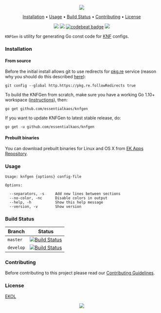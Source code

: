 <p align="center"><a href="#readme"><img src="https://gh.kaos.st/knfgen.svg"/></a></p>

<p align="center"><a href="#installation">Installation</a> • <a href="#usage">Usage</a> • <a href="#build-status">Build Status</a> • <a href="#contributing">Contributing</a> • <a href="#license">License</a></p>

<p align="center">
  <a href="https://travis-ci.org/essentialkaos/knfgen"><img src="https://travis-ci.org/essentialkaos/knfgen.svg"></a>
  <a href="https://goreportcard.com/report/github.com/essentialkaos/knfgen"><img src="https://goreportcard.com/badge/github.com/essentialkaos/knfgen"></a>
  <a href="https://codebeat.co/projects/github-com-essentialkaos-knfgen-master"><img alt="codebeat badge" src="https://codebeat.co/badges/3ae560e1-1fef-4ca7-b46a-17558e105963" /></a>
  <a href="https://essentialkaos.com/ekol"><img src="https://gh.kaos.st/ekol.svg"></a>
</p>

`KNFGen` is utility for generating Go const code for [KNF](https://godoc.org/pkg.re/essentialkaos/ek.v10/knf) configs.

### Installation

#### From source

Before the initial install allows git to use redirects for [pkg.re](https://github.com/essentialkaos/pkgre) service (reason why you should do this described [here](https://github.com/essentialkaos/pkgre#git-support)):

```
git config --global http.https://pkg.re.followRedirects true
```

To build the KNFGen from scratch, make sure you have a working Go 1.10+ workspace ([instructions](https://golang.org/doc/install)), then:

```
go get github.com/essentialkaos/knfgen
```

If you want to update KNFGen to latest stable release, do:

```
go get -u github.com/essentialkaos/knfgen
```

#### Prebuilt binaries

You can download prebuilt binaries for Linux and OS X from [EK Apps Repository](https://apps.kaos.st/knfgen/latest).

### Usage

```
Usage: knfgen {options} config-file
    
Options:
    
  --separators, -s     Add new lines between sections
  --no-color, -nc      Disable colors in output
  --help, -h           Show this help message
  --version, -v        Show version

```

### Build Status

| Branch | Status |
|------------|--------|
| `master` | [![Build Status](https://travis-ci.org/essentialkaos/knfgen.svg?branch=master)](https://travis-ci.org/essentialkaos/knfgen) |
| `develop` | [![Build Status](https://travis-ci.org/essentialkaos/knfgen.svg?branch=develop)](https://travis-ci.org/essentialkaos/knfgen) |

### Contributing

Before contributing to this project please read our [Contributing Guidelines](https://github.com/essentialkaos/contributing-guidelines#contributing-guidelines).

### License

[EKOL](https://essentialkaos.com/ekol)

<p align="center"><a href="https://essentialkaos.com"><img src="https://gh.kaos.st/ekgh.svg"/></a></p>
